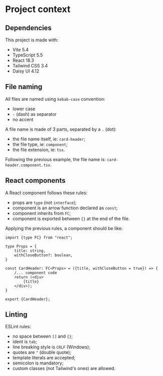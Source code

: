 # Project context

## Dependencies
This project is made with:
- Vite 5.4
- TypeScript 5.5
- React 18.3
- Tailwind CSS 3.4
- Daisy UI 4.12

## File naming
All files are named using `kebab-case` convention:
- lower case
- `-` (dash) as separator
- no accent

A file name is made of 3 parts, separated by a `.` (dot):
- the file name itself, ie: `card-header`;
- the file type, ie: `component`;
- the file extension, ie: `tsx`.

Following the previous example, the file name is: `card-header.component.tsx`.

## React components
A React component follows these rules:
- props are `type` (not `interface`);
- component is an arrow function declared as `const`;
- component inherits from `FC`;
- component is exported between `{}` at the end of the file.

Applying the previous rules, a component should be like:
```tsx
import {type FC} from "react";

type Props = {
	title: string,
	withCloseButton?: boolean,
}

const CardHeader: FC<Props> = ({title, withCloseButton = true}) => {
	/... component code
	return (<div>
		{title}
	</div>);
}

export {CardHeader};
```

## Linting
ESLint rules:
- no space between `[]` and `{}`;
- ident is `tab`;
- line breaking style is `CRLF` (Windows);
- quotes are `"` (double quote);
- template literals are accepted;
- semicolon is mandatory;
- custom classes (not Tailwind's ones) are allowed.